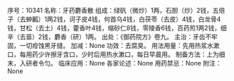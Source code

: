 序号：10341
名称：牙药麝香散
组成：绿矾（微炒）1两，石胆（炒）2钱，五倍子（去蚛瓤）1两2钱，诃子皮4钱，何首乌4钱，白茯苓（去皮）4钱，白龙骨4钱，甘松（去土）4钱，藿香叶4钱，缩砂仁8钱，零陵香6钱，百药煎1两2钱，细辛（去苗）2钱，麝香（研）1两。
出处：《御药院方》卷九。
主治：牙齿不牢固，一切疳蚀黑牙缝。
加减：None
功效：去腐臭。
用法用量：先用热浆水漱口，每用药少许擦牙含口，少时后用热水漱口，每日早晨用。
制备方法：上为细末，入研者令匀。
临床应用：None
各家论述：None
用药禁忌：None
附注：None
